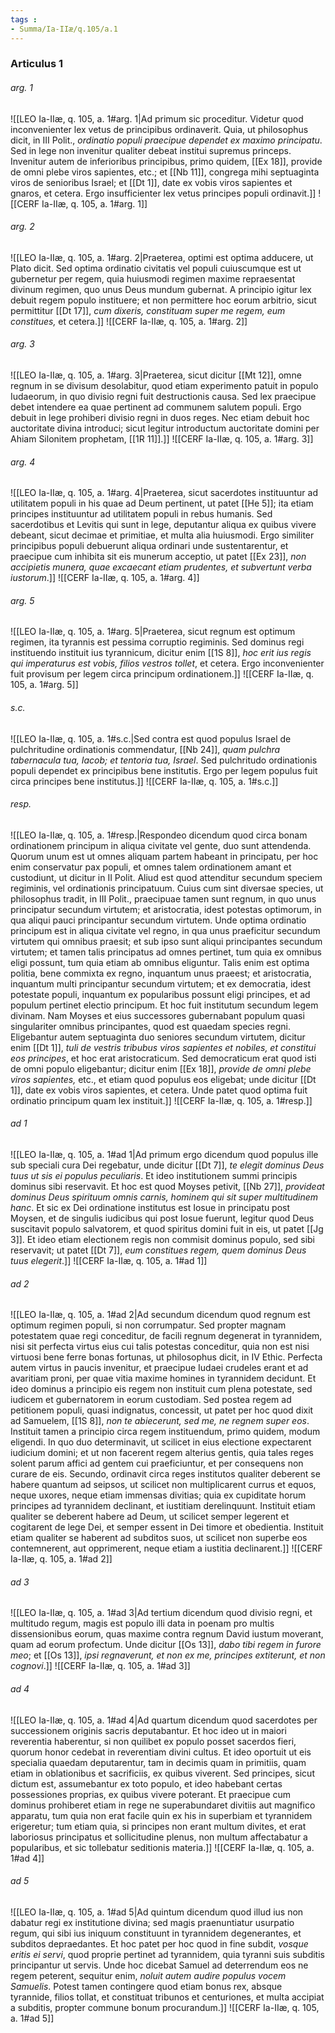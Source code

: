 ```yaml
---
tags : 
- Summa/Ia-IIæ/q.105/a.1
---
```


### Articulus 1

###### arg. 1
![[LEO Ia-IIæ, q. 105, a. 1#arg. 1|Ad primum sic proceditur. Videtur quod inconvenienter lex vetus de principibus ordinaverit. Quia, ut philosophus dicit, in III Polit., *ordinatio populi praecipue dependet ex maximo principatu*. Sed in lege non invenitur qualiter debeat institui supremus princeps. Invenitur autem de inferioribus principibus, primo quidem, [[Ex 18]], provide de omni plebe viros sapientes, etc.; et [[Nb 11]], congrega mihi septuaginta viros de senioribus Israel; et [[Dt 1]], date ex vobis viros sapientes et gnaros, et cetera. Ergo insufficienter lex vetus principes populi ordinavit.]]
![[CERF Ia-IIæ, q. 105, a. 1#arg. 1]]

###### arg. 2
![[LEO Ia-IIæ, q. 105, a. 1#arg. 2|Praeterea, optimi est optima adducere, ut Plato dicit. Sed optima ordinatio civitatis vel populi cuiuscumque est ut gubernetur per regem, quia huiusmodi regimen maxime repraesentat divinum regimen, quo unus Deus mundum gubernat. A principio igitur lex debuit regem populo instituere; et non permittere hoc eorum arbitrio, sicut permittitur [[Dt 17]], *cum dixeris, constituam super me regem, eum constitues,* et cetera.]]
![[CERF Ia-IIæ, q. 105, a. 1#arg. 2]]

###### arg. 3
![[LEO Ia-IIæ, q. 105, a. 1#arg. 3|Praeterea, sicut dicitur [[Mt 12]], omne regnum in se divisum desolabitur, quod etiam experimento patuit in populo Iudaeorum, in quo divisio regni fuit destructionis causa. Sed lex praecipue debet intendere ea quae pertinent ad communem salutem populi. Ergo debuit in lege prohiberi divisio regni in duos reges. Nec etiam debuit hoc auctoritate divina introduci; sicut legitur introductum auctoritate domini per Ahiam Silonitem prophetam, [[1R 11]].]]
![[CERF Ia-IIæ, q. 105, a. 1#arg. 3]]

###### arg. 4
![[LEO Ia-IIæ, q. 105, a. 1#arg. 4|Praeterea, sicut sacerdotes instituuntur ad utilitatem populi in his quae ad Deum pertinent, ut patet [[He 5]]; ita etiam principes instituuntur ad utilitatem populi in rebus humanis. Sed sacerdotibus et Levitis qui sunt in lege, deputantur aliqua ex quibus vivere debeant, sicut decimae et primitiae, et multa alia huiusmodi. Ergo similiter principibus populi debuerunt aliqua ordinari unde sustentarentur, et praecipue cum inhibita sit eis munerum acceptio, ut patet [[Ex 23]], *non accipietis munera, quae excaecant etiam prudentes, et subvertunt verba iustorum*.]]
![[CERF Ia-IIæ, q. 105, a. 1#arg. 4]]

###### arg. 5
![[LEO Ia-IIæ, q. 105, a. 1#arg. 5|Praeterea, sicut regnum est optimum regimen, ita tyrannis est pessima corruptio regiminis. Sed dominus regi instituendo instituit ius tyrannicum, dicitur enim [[1S 8]], *hoc erit ius regis qui imperaturus est vobis, filios vestros tollet*, et cetera. Ergo inconvenienter fuit provisum per legem circa principum ordinationem.]]
![[CERF Ia-IIæ, q. 105, a. 1#arg. 5]]

###### s.c.
![[LEO Ia-IIæ, q. 105, a. 1#s.c.|Sed contra est quod populus Israel de pulchritudine ordinationis commendatur, [[Nb 24]], *quam pulchra tabernacula tua, Iacob; et tentoria tua, Israel*. Sed pulchritudo ordinationis populi dependet ex principibus bene institutis. Ergo per legem populus fuit circa principes bene institutus.]]
![[CERF Ia-IIæ, q. 105, a. 1#s.c.]]

###### resp.
![[LEO Ia-IIæ, q. 105, a. 1#resp.|Respondeo dicendum quod circa bonam ordinationem principum in aliqua civitate vel gente, duo sunt attendenda. Quorum unum est ut omnes aliquam partem habeant in principatu, per hoc enim conservatur pax populi, et omnes talem ordinationem amant et custodiunt, ut dicitur in II Polit. Aliud est quod attenditur secundum speciem regiminis, vel ordinationis principatuum. Cuius cum sint diversae species, ut philosophus tradit, in III Polit., praecipuae tamen sunt regnum, in quo unus principatur secundum virtutem; et aristocratia, idest potestas optimorum, in qua aliqui pauci principantur secundum virtutem. Unde optima ordinatio principum est in aliqua civitate vel regno, in qua unus praeficitur secundum virtutem qui omnibus praesit; et sub ipso sunt aliqui principantes secundum virtutem; et tamen talis principatus ad omnes pertinet, tum quia ex omnibus eligi possunt, tum quia etiam ab omnibus eliguntur. Talis enim est optima politia, bene commixta ex regno, inquantum unus praeest; et aristocratia, inquantum multi principantur secundum virtutem; et ex democratia, idest potestate populi, inquantum ex popularibus possunt eligi principes, et ad populum pertinet electio principum. Et hoc fuit institutum secundum legem divinam. Nam Moyses et eius successores gubernabant populum quasi singulariter omnibus principantes, quod est quaedam species regni. Eligebantur autem septuaginta duo seniores secundum virtutem, dicitur enim [[Dt 1]], *tuli de vestris tribubus viros sapientes et nobiles, et constitui eos principes*, et hoc erat aristocraticum. Sed democraticum erat quod isti de omni populo eligebantur; dicitur enim [[Ex 18]], *provide de omni plebe viros sapientes,* etc., et etiam quod populus eos eligebat; unde dicitur [[Dt 1]], date ex vobis viros sapientes, et cetera. Unde patet quod optima fuit ordinatio principum quam lex instituit.]]
![[CERF Ia-IIæ, q. 105, a. 1#resp.]]

###### ad 1
![[LEO Ia-IIæ, q. 105, a. 1#ad 1|Ad primum ergo dicendum quod populus ille sub speciali cura Dei regebatur, unde dicitur [[Dt 7]], *te elegit dominus Deus tuus ut sis ei populus peculiaris*. Et ideo institutionem summi principis dominus sibi reservavit. Et hoc est quod Moyses petivit, [[Nb 27]], *provideat dominus Deus spirituum omnis carnis, hominem qui sit super multitudinem hanc*. Et sic ex Dei ordinatione institutus est Iosue in principatu post Moysen, et de singulis iudicibus qui post Iosue fuerunt, legitur quod Deus suscitavit populo salvatorem, et quod spiritus domini fuit in eis, ut patet [[Jg 3]]. Et ideo etiam electionem regis non commisit dominus populo, sed sibi reservavit; ut patet [[Dt 7]], *eum constitues regem, quem dominus Deus tuus elegerit*.]]
![[CERF Ia-IIæ, q. 105, a. 1#ad 1]]

###### ad 2
![[LEO Ia-IIæ, q. 105, a. 1#ad 2|Ad secundum dicendum quod regnum est optimum regimen populi, si non corrumpatur. Sed propter magnam potestatem quae regi conceditur, de facili regnum degenerat in tyrannidem, nisi sit perfecta virtus eius cui talis potestas conceditur, quia non est nisi virtuosi bene ferre bonas fortunas, ut philosophus dicit, in IV Ethic. Perfecta autem virtus in paucis invenitur, et praecipue Iudaei crudeles erant et ad avaritiam proni, per quae vitia maxime homines in tyrannidem decidunt. Et ideo dominus a principio eis regem non instituit cum plena potestate, sed iudicem et gubernatorem in eorum custodiam. Sed postea regem ad petitionem populi, quasi indignatus, concessit, ut patet per hoc quod dixit ad Samuelem, [[1S 8]], *non te abiecerunt, sed me, ne regnem super eos*. Instituit tamen a principio circa regem instituendum, primo quidem, modum eligendi. In quo duo determinavit, ut scilicet in eius electione expectarent iudicium domini; et ut non facerent regem alterius gentis, quia tales reges solent parum affici ad gentem cui praeficiuntur, et per consequens non curare de eis. Secundo, ordinavit circa reges institutos qualiter deberent se habere quantum ad seipsos, ut scilicet non multiplicarent currus et equos, neque uxores, neque etiam immensas divitias; quia ex cupiditate horum principes ad tyrannidem declinant, et iustitiam derelinquunt. Instituit etiam qualiter se deberent habere ad Deum, ut scilicet semper legerent et cogitarent de lege Dei, et semper essent in Dei timore et obedientia. Instituit etiam qualiter se haberent ad subditos suos, ut scilicet non superbe eos contemnerent, aut opprimerent, neque etiam a iustitia declinarent.]]
![[CERF Ia-IIæ, q. 105, a. 1#ad 2]]

###### ad 3
![[LEO Ia-IIæ, q. 105, a. 1#ad 3|Ad tertium dicendum quod divisio regni, et multitudo regum, magis est populo illi data in poenam pro multis dissensionibus eorum, quas maxime contra regnum David iustum moverant, quam ad eorum profectum. Unde dicitur [[Os 13]], *dabo tibi regem in furore meo*; et [[Os 13]], *ipsi regnaverunt, et non ex me, principes extiterunt, et non cognovi*.]]
![[CERF Ia-IIæ, q. 105, a. 1#ad 3]]

###### ad 4
![[LEO Ia-IIæ, q. 105, a. 1#ad 4|Ad quartum dicendum quod sacerdotes per successionem originis sacris deputabantur. Et hoc ideo ut in maiori reverentia haberentur, si non quilibet ex populo posset sacerdos fieri, quorum honor cedebat in reverentiam divini cultus. Et ideo oportuit ut eis specialia quaedam deputarentur, tam in decimis quam in primitiis, quam etiam in oblationibus et sacrificiis, ex quibus viverent. Sed principes, sicut dictum est, assumebantur ex toto populo, et ideo habebant certas possessiones proprias, ex quibus vivere poterant. Et praecipue cum dominus prohiberet etiam in rege ne superabundaret divitiis aut magnifico apparatu, tum quia non erat facile quin ex his in superbiam et tyrannidem erigeretur; tum etiam quia, si principes non erant multum divites, et erat laboriosus principatus et sollicitudine plenus, non multum affectabatur a popularibus, et sic tollebatur seditionis materia.]]
![[CERF Ia-IIæ, q. 105, a. 1#ad 4]]

###### ad 5
![[LEO Ia-IIæ, q. 105, a. 1#ad 5|Ad quintum dicendum quod illud ius non dabatur regi ex institutione divina; sed magis praenuntiatur usurpatio regum, qui sibi ius iniquum constituunt in tyrannidem degenerantes, et subditos depraedantes. Et hoc patet per hoc quod in fine subdit, *vosque eritis ei servi*, quod proprie pertinet ad tyrannidem, quia tyranni suis subditis principantur ut servis. Unde hoc dicebat Samuel ad deterrendum eos ne regem peterent, sequitur enim, *noluit autem audire populus vocem Samuelis*. Potest tamen contingere quod etiam bonus rex, absque tyrannide, filios tollat, et constituat tribunos et centuriones, et multa accipiat a subditis, propter commune bonum procurandum.]]
![[CERF Ia-IIæ, q. 105, a. 1#ad 5]]

